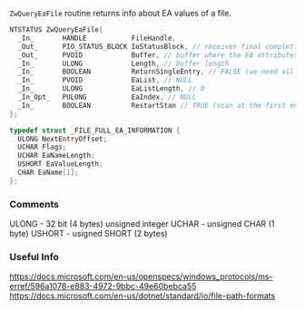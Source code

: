 `ZwQueryEaFile` routine returns info about EA values of a file.

```c++
NTSTATUS ZwQueryEaFile{
  _In_       HANDLE           FileHandle,
  _Out_      PIO_STATUS_BLOCK IoStatusBlock, // receives final completion status and other info about the requested operation
  _Out_      PVOID            Buffer, // buffer where the EA attributes are to be returned
  _In_       ULONG            Length, // buffer length
  _In_       BOOLEAN          ReturnSingleEntry, // FALSE (we need all found entries)
  _In_       PVOID            EaList, // NULL
  _In_       ULONG            EaListLength, // 0 
  _In_Opt_   PULONG           EaIndex, // NULL
  _In_       BOOLEAN          RestartStan // TRUE (scan at the first entry) FALSE (resume from the previos ZwQueryEaFile call)
};
```

```c++
typedef struct _FILE_FULL_EA_INFORMATION {
  ULONG NextEntryOffset;
  UCHAR Flags;
  UCHAR EaNameLength;
  USHORT EaValueLength;
  CHAR EaName[1];
};
```




### Comments
ULONG - 32 bit (4 bytes) unsigned integer
UCHAR - unsigned CHAR (1 byte)
USHORT - usigned SHORT (2 bytes)




### Useful Info
https://docs.microsoft.com/en-us/openspecs/windows_protocols/ms-erref/596a1078-e883-4972-9bbc-49e60bebca55
https://docs.microsoft.com/en-us/dotnet/standard/io/file-path-formats
